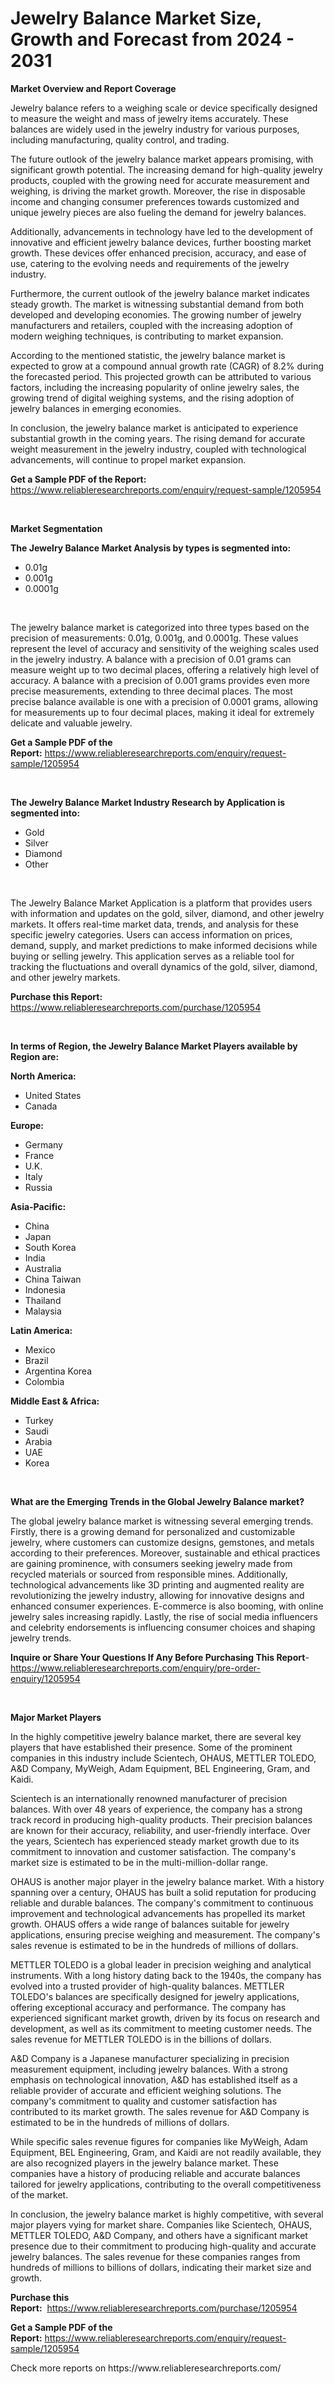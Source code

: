 <p><h1>Jewelry Balance Market Size, Growth and Forecast from 2024 - 2031</h1></p><p><strong>Market Overview and Report Coverage</strong></p>
<p><p>Jewelry balance refers to a weighing scale or device specifically designed to measure the weight and mass of jewelry items accurately. These balances are widely used in the jewelry industry for various purposes, including manufacturing, quality control, and trading.</p><p>The future outlook of the jewelry balance market appears promising, with significant growth potential. The increasing demand for high-quality jewelry products, coupled with the growing need for accurate measurement and weighing, is driving the market growth. Moreover, the rise in disposable income and changing consumer preferences towards customized and unique jewelry pieces are also fueling the demand for jewelry balances.</p><p>Additionally, advancements in technology have led to the development of innovative and efficient jewelry balance devices, further boosting market growth. These devices offer enhanced precision, accuracy, and ease of use, catering to the evolving needs and requirements of the jewelry industry.</p><p>Furthermore, the current outlook of the jewelry balance market indicates steady growth. The market is witnessing substantial demand from both developed and developing economies. The growing number of jewelry manufacturers and retailers, coupled with the increasing adoption of modern weighing techniques, is contributing to market expansion.</p><p>According to the mentioned statistic, the jewelry balance market is expected to grow at a compound annual growth rate (CAGR) of 8.2% during the forecasted period. This projected growth can be attributed to various factors, including the increasing popularity of online jewelry sales, the growing trend of digital weighing systems, and the rising adoption of jewelry balances in emerging economies.</p><p>In conclusion, the jewelry balance market is anticipated to experience substantial growth in the coming years. The rising demand for accurate weight measurement in the jewelry industry, coupled with technological advancements, will continue to propel market expansion.</p></p>
<p><strong>Get a Sample PDF of the Report:</strong> <a href="https://www.reliableresearchreports.com/enquiry/request-sample/1205954">https://www.reliableresearchreports.com/enquiry/request-sample/1205954</a></p>
<p>&nbsp;</p>
<p><strong>Market Segmentation</strong></p>
<p><strong>The Jewelry Balance Market Analysis by types is segmented into:</strong></p>
<p><ul><li>0.01g</li><li>0.001g</li><li>0.0001g</li></ul></p>
<p>&nbsp;</p>
<p><p>The jewelry balance market is categorized into three types based on the precision of measurements: 0.01g, 0.001g, and 0.0001g. These values represent the level of accuracy and sensitivity of the weighing scales used in the jewelry industry. A balance with a precision of 0.01 grams can measure weight up to two decimal places, offering a relatively high level of accuracy. A balance with a precision of 0.001 grams provides even more precise measurements, extending to three decimal places. The most precise balance available is one with a precision of 0.0001 grams, allowing for measurements up to four decimal places, making it ideal for extremely delicate and valuable jewelry.</p></p>
<p><strong>Get a Sample PDF of the Report:</strong>&nbsp;<a href="https://www.reliableresearchreports.com/enquiry/request-sample/1205954">https://www.reliableresearchreports.com/enquiry/request-sample/1205954</a></p>
<p>&nbsp;</p>
<p><strong>The Jewelry Balance Market Industry Research by Application is segmented into:</strong></p>
<p><ul><li>Gold</li><li>Silver</li><li>Diamond</li><li>Other</li></ul></p>
<p>&nbsp;</p>
<p><p>The Jewelry Balance Market Application is a platform that provides users with information and updates on the gold, silver, diamond, and other jewelry markets. It offers real-time market data, trends, and analysis for these specific jewelry categories. Users can access information on prices, demand, supply, and market predictions to make informed decisions while buying or selling jewelry. This application serves as a reliable tool for tracking the fluctuations and overall dynamics of the gold, silver, diamond, and other jewelry markets.</p></p>
<p><strong>Purchase this Report:</strong>&nbsp; <a href="https://www.reliableresearchreports.com/purchase/1205954">https://www.reliableresearchreports.com/purchase/1205954</a></p>
<p>&nbsp;</p>
<p><strong>In terms of Region, the Jewelry Balance Market Players available by Region are:</strong></p>
<p>
    <p> <strong> North America: </strong>
        <ul>
            <li>United States</li>
            <li>Canada</li>
        </ul>
        </p> 
    <p> <strong> Europe: </strong>
        <ul>
            <li>Germany</li>
            <li>France</li>
            <li>U.K.</li>
            <li>Italy</li>
            <li>Russia</li>
        </ul>
        </p> 
    <p> <strong> Asia-Pacific: </strong>
        <ul>
            <li>China</li>
            <li>Japan</li>
            <li>South Korea</li>
            <li>India</li>
            <li>Australia</li>
            <li>China Taiwan</li>
            <li>Indonesia</li>
            <li>Thailand</li>
            <li>Malaysia</li>
        </ul>
        </p> 
    <p> <strong> Latin America: </strong>
        <ul>
            <li>Mexico</li>
            <li>Brazil</li>
            <li>Argentina Korea</li>
            <li>Colombia</li>
        </ul>
        </p> 
    <p> <strong> Middle East & Africa: </strong>
        <ul>
            <li>Turkey</li>
            <li>Saudi</li>
            <li>Arabia</li>
            <li>UAE</li>
            <li>Korea</li>
        </ul>
    </p>
    </p>
<p>&nbsp;</p>
<p><strong>What are the Emerging Trends in the Global Jewelry Balance market?</strong></p>
<p><p>The global jewelry balance market is witnessing several emerging trends. Firstly, there is a growing demand for personalized and customizable jewelry, where customers can customize designs, gemstones, and metals according to their preferences. Moreover, sustainable and ethical practices are gaining prominence, with consumers seeking jewelry made from recycled materials or sourced from responsible mines. Additionally, technological advancements like 3D printing and augmented reality are revolutionizing the jewelry industry, allowing for innovative designs and enhanced consumer experiences. E-commerce is also booming, with online jewelry sales increasing rapidly. Lastly, the rise of social media influencers and celebrity endorsements is influencing consumer choices and shaping jewelry trends.</p></p>
<p><strong>Inquire or Share Your Questions If Any Before Purchasing This Report</strong>- <a href="https://www.reliableresearchreports.com/enquiry/pre-order-enquiry/1205954">https://www.reliableresearchreports.com/enquiry/pre-order-enquiry/1205954</a></p>
<p>&nbsp;</p>
<p><strong>Major Market Players</strong></p>
<p><p>In the highly competitive jewelry balance market, there are several key players that have established their presence. Some of the prominent companies in this industry include Scientech, OHAUS, METTLER TOLEDO, A&D Company, MyWeigh, Adam Equipment, BEL Engineering, Gram, and Kaidi.</p><p>Scientech is an internationally renowned manufacturer of precision balances. With over 48 years of experience, the company has a strong track record in producing high-quality products. Their precision balances are known for their accuracy, reliability, and user-friendly interface. Over the years, Scientech has experienced steady market growth due to its commitment to innovation and customer satisfaction. The company's market size is estimated to be in the multi-million-dollar range.</p><p>OHAUS is another major player in the jewelry balance market. With a history spanning over a century, OHAUS has built a solid reputation for producing reliable and durable balances. The company's commitment to continuous improvement and technological advancements has propelled its market growth. OHAUS offers a wide range of balances suitable for jewelry applications, ensuring precise weighing and measurement. The company's sales revenue is estimated to be in the hundreds of millions of dollars.</p><p>METTLER TOLEDO is a global leader in precision weighing and analytical instruments. With a long history dating back to the 1940s, the company has evolved into a trusted provider of high-quality balances. METTLER TOLEDO's balances are specifically designed for jewelry applications, offering exceptional accuracy and performance. The company has experienced significant market growth, driven by its focus on research and development, as well as its commitment to meeting customer needs. The sales revenue for METTLER TOLEDO is in the billions of dollars.</p><p>A&D Company is a Japanese manufacturer specializing in precision measurement equipment, including jewelry balances. With a strong emphasis on technological innovation, A&D has established itself as a reliable provider of accurate and efficient weighing solutions. The company's commitment to quality and customer satisfaction has contributed to its market growth. The sales revenue for A&D Company is estimated to be in the hundreds of millions of dollars.</p><p>While specific sales revenue figures for companies like MyWeigh, Adam Equipment, BEL Engineering, Gram, and Kaidi are not readily available, they are also recognized players in the jewelry balance market. These companies have a history of producing reliable and accurate balances tailored for jewelry applications, contributing to the overall competitiveness of the market.</p><p>In conclusion, the jewelry balance market is highly competitive, with several major players vying for market share. Companies like Scientech, OHAUS, METTLER TOLEDO, A&D Company, and others have a significant market presence due to their commitment to producing high-quality and accurate jewelry balances. The sales revenue for these companies ranges from hundreds of millions to billions of dollars, indicating their market size and growth.</p></p>
<p><strong>Purchase this Report:</strong>&nbsp;&nbsp;<a href="https://www.reliableresearchreports.com/purchase/1205954">https://www.reliableresearchreports.com/purchase/1205954</a></p>
<p></p>
<p><strong>Get a Sample PDF of the Report:</strong>&nbsp;<a href="https://www.reliableresearchreports.com/enquiry/request-sample/1205954">https://www.reliableresearchreports.com/enquiry/request-sample/1205954</a></p>
<p>Check more reports on https://www.reliableresearchreports.com/</p>